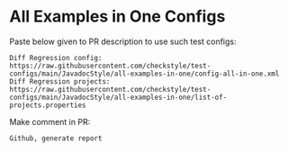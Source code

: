 # All Examples in One Configs
Paste below given to PR description to use such test configs:
```
Diff Regression config: https://raw.githubusercontent.com/checkstyle/test-configs/main/JavadocStyle/all-examples-in-one/config-all-in-one.xml
Diff Regression projects: https://raw.githubusercontent.com/checkstyle/test-configs/main/JavadocStyle/all-examples-in-one/list-of-projects.properties
```
Make comment in PR:
```
Github, generate report
```
